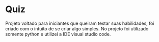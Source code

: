 # Quiz





Projeto voltado para iniciantes que queiram testar suas habilidades, foi criado com o intuito de se criar algo simples. No projeto foi utilizado somente python e utilizei a IDE
visual studio code.
